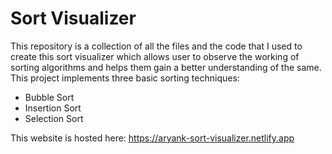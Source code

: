 # Sort Visualizer
This repository is a collection of all the files and the code that I used to create this sort visualizer which allows user to observe the working of sorting algorithms and helps them gain a better understanding of the same.
This project implements three basic sorting techniques:
- Bubble Sort
- Insertion Sort
- Selection Sort

This website is hosted here: https://aryank-sort-visualizer.netlify.app
